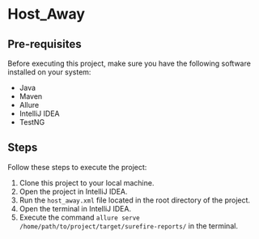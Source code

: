 # Host_Away


## Pre-requisites

Before executing this project, make sure you have the following software installed on your system:

- Java
- Maven
- Allure
- IntelliJ IDEA
- TestNG

## Steps

Follow these steps to execute the project:

1. Clone this project to your local machine.
2. Open the project in IntelliJ IDEA.
3. Run the `host_away.xml` file located in the root directory of the project.
4. Open the terminal in IntelliJ IDEA.
5. Execute the command `allure serve /home/path/to/project/target/surefire-reports/` in the terminal.
